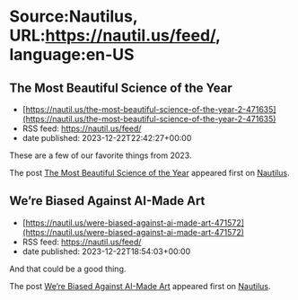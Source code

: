 # Source:Nautilus, URL:https://nautil.us/feed/, language:en-US

## The Most Beautiful Science of the Year
 - [https://nautil.us/the-most-beautiful-science-of-the-year-2-471635](https://nautil.us/the-most-beautiful-science-of-the-year-2-471635)
 - RSS feed: https://nautil.us/feed/
 - date published: 2023-12-22T22:42:27+00:00

<p>These are a few of our favorite things from 2023.</p>
<p>The post <a href="https://nautil.us/the-most-beautiful-science-of-the-year-2-471635/">The Most Beautiful Science of the Year</a> appeared first on <a href="https://nautil.us">Nautilus</a>.</p>

## We’re Biased Against AI-Made Art
 - [https://nautil.us/were-biased-against-ai-made-art-471572](https://nautil.us/were-biased-against-ai-made-art-471572)
 - RSS feed: https://nautil.us/feed/
 - date published: 2023-12-22T18:54:03+00:00

<p>And that could be a good thing.</p>
<p>The post <a href="https://nautil.us/were-biased-against-ai-made-art-471572/">We’re Biased Against AI-Made Art</a> appeared first on <a href="https://nautil.us">Nautilus</a>.</p>

